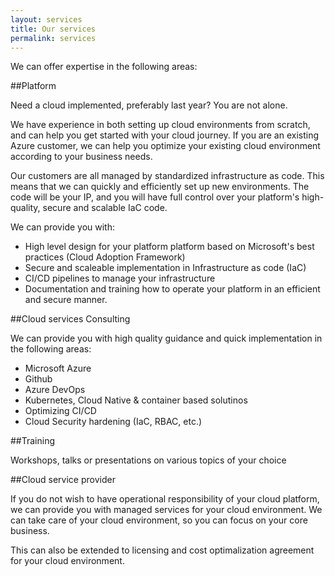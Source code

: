 ```yaml
---
layout: services
title: Our services
permalink: services
---
```


We can offer expertise in the following areas:

##Platform

Need a cloud implemented, preferably last year? You are not alone.

We have experience in both setting up cloud environments from scratch, and can help you get started with your cloud journey. If you are an existing Azure customer, we can help you optimize your existing cloud environment according to your business needs.

Our customers are all managed by standardized infrastructure as code. This means that we can quickly and efficiently set up new environments. The code will be your IP, and you will have full control over your platform's high-quality, secure and scalable IaC code.

We can provide you with:
- High level design for your platform platform based on Microsoft's best practices (Cloud Adoption Framework)
- Secure and scaleable implementation in Infrastructure as code (IaC)
- CI/CD pipelines to manage your infrastructure
- Documentation and training how to operate your platform in an efficient and secure manner.

##Cloud services Consulting

We can provide you with high quality guidance and quick implementation in the following areas: 

  - Microsoft Azure
  - Github
  - Azure DevOps
  - Kubernetes, Cloud Native & container based solutinos
  - Optimizing CI/CD
  - Cloud Security hardening (IaC, RBAC, etc.)

##Training

Workshops, talks or presentations on various topics of your choice

##Cloud service provider

If you do not wish to have operational responsibility of your cloud platform, we can provide you with managed services for your cloud environment. We can take care of your cloud environment, so you can focus on your core business.

This can also be extended to licensing and cost optimalization agreement for your cloud environment.